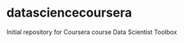 datasciencecoursera
===================

Initial repository for Coursera course Data Scientist Toolbox
